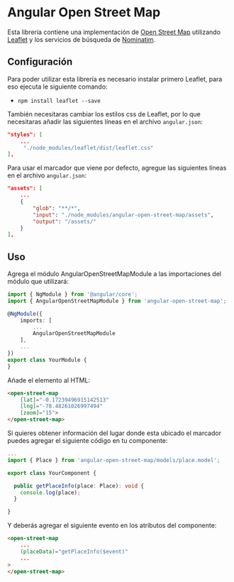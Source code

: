 # Angular Open Street Map

Esta librería contiene una implementación de [Open Street Map](https://www.openstreetmap.org) utilizando [Leaflet](https://leafletjs.com/) y los servicios de búsqueda de [Nominatim](https://nominatim.org/).

## Configuración

Para poder utilizar esta librería es necesario instalar primero Leaflet, para eso ejecuta le siguiente comando:
* `npm install leaflet --save`

También necesitaras cambiar los estilos css de Leaflet, por lo que necesitaras añadir las siguientes líneas en el archivo `angular.json`:
```json
"styles": [
	... 
	 "./node_modules/leaflet/dist/leaflet.css"
],
```

Para usar el marcador que viene por defecto, agregue las siguientes líneas en el archivo `angular.json`:
```json
"assets": [
    ...
    {
        "glob": "**/*",
        "input": "./node_modules/angular-open-street-map/assets",
        "output": "/assets/"
    }
],
```

## Uso

Agrega el módulo AngularOpenStreetMapModule a las importaciones del módulo que utilizará:

```typescript
import { NgModule } from '@angular/core';
import { AngularOpenStreetMapModule } from 'angular-open-street-map';

@NgModule({
    imports: [
        ...
        AngularOpenStreetMapModule
    ],
    ...
})
export class YourModule {
}
```

Añade el elemento al HTML:

```html
<open-street-map 
    [lat]="-0.17239496915142513" 
    [lng]="-78.48261026997494" 
    [zoom]="15">
</open-street-map>
```

Si quieres obtener información del lugar donde esta ubicado el marcador puedes agregar el siguiente código en tu componente:

```typescript
...
import { Place } from 'angular-open-street-map/models/place.model';

export class YourComponent {

  public getPlaceInfo(place: Place): void {
    console.log(place);
  }

}
```

Y deberás agregar el siguiente evento en los atributos del componente:

```html
<open-street-map 
    ...
    (placeData)="getPlaceInfo($event)"
    ...
>
</open-street-map>
```